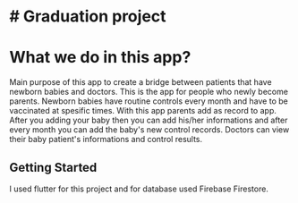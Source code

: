# # Graduation project

# What we do in this app?
Main purpose of this app to create a bridge between patients that have newborn babies and doctors.
This is the app for people who newly become parents. Newborn babies have routine controls every month and have to be vaccinated at spesific times. With this app parents add as record to app. After you adding your baby then you can add his/her informations and after every month you can add the baby's new control records. 
Doctors can view their baby patient's informations and control results.

## Getting Started

I used flutter for this project and for database used Firebase Firestore.

